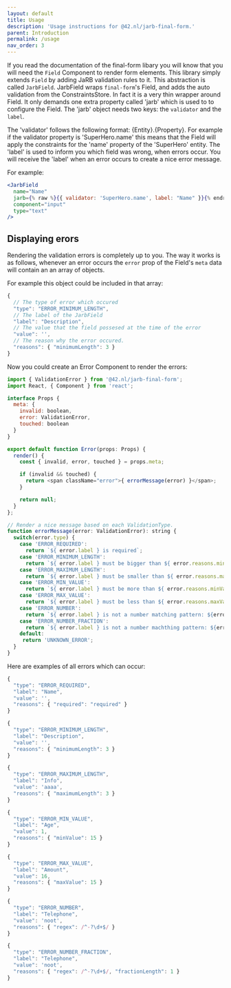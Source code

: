 ```yaml
---
layout: default
title: Usage
description: 'Usage instructions for @42.nl/jarb-final-form.'
parent: Introduction
permalink: /usage
nav_order: 3
---
```


If you read the documentation of the final-form libary you will know that you will need the `Field` Component to render form elements. This library simply extends `Field` by adding JaRB validation rules to it. This abstraction is called `JarbField`. JarbField wraps `final-form`'s Field, and adds the auto validation from the ConstraintsStore. In fact it is a very thin wrapper around Field. It only demands one extra property called 'jarb' which is used to to configure the Field. The 'jarb' object needs two keys: the `validator` and the `label`. 

The 'validator' follows the following format: {Entity}.{Property}. For example if the validator property is 'SuperHero.name' this means that the Field will apply the constraints for the 'name' property of the 'SuperHero' entity. The 'label' is used to inform you which field was wrong, when errors occur. You will receive the 'label' when an error occurs to create a nice error message.

For example:

```jsx
<JarbField 
  name="Name" 
  jarb={% raw %}{{ validator: 'SuperHero.name', label: "Name" }}{% endraw %}
  component="input" 
  type="text"
/>
```

## Displaying erors

Rendering the validation errors is completely up to you. The way it works is as follows, whenever an error occurs the `error` prop of the Field's `meta` data will contain an an array of objects.

For example this object could be included in that array:

```js
{
  // The type of error which occured
  "type": "ERROR_MINIMUM_LENGTH",
  // The label of the JarbField
  "label": "Description",
  // The value that the field possesed at the time of the error
  "value": '',
  // The reason why the error occured.
  "reasons": { "minimumLength": 3 }
}
``` 

Now you could create an Error Component to render the errors:

```js
import { ValidationError } from '@42.nl/jarb-final-form';
import React, { Component } from 'react';

interface Props {
  meta: {
    invalid: boolean,
    error: ValidationError,
    touched: boolean
  }
}

export default function Error(props: Props) {
  render() {
    const { invalid, error, touched } = props.meta;

    if (invalid && touched) {
      return <span className="error">{ errorMessage(error) }</span>;
    }

    return null;
  }
};

// Render a nice message based on each ValidationType.
function errorMessage(error: ValidationError): string {
  switch(error.type) {
    case 'ERROR_REQUIRED':
      return `${ error.label } is required`;
    case 'ERROR_MINIMUM_LENGTH':
      return `${ error.label } must be bigger than ${ error.reasons.minimumLength } characters`;
    case 'ERROR_MAXIMUM_LENGTH':
      return `${ error.label } must be smaller than ${ error.reasons.maximumLength } characters`;
    case 'ERROR_MIN_VALUE':
      return `${ error.label } must be more than ${ error.reasons.minValue }`;
    case 'ERROR_MAX_VALUE':
      return `${ error.label } must be less than ${ error.reasons.maxValue }`;
    case 'ERROR_NUMBER':
      return `${ error.label } is not a number matching pattern: ${error.reasons.regex}`;
    case 'ERROR_NUMBER_FRACTION':
      return `${ error.label } is not a number machthing pattern: ${error.reasons.regex}`;
    default:
     return 'UNKNOWN_ERROR';
  }
}
```

Here are examples of all errors which can occur:

```js
{
  "type": "ERROR_REQUIRED",
  "label": "Name",
  "value": '',
  "reasons": { "required": "required" }
}

{
  "type": "ERROR_MINIMUM_LENGTH",
  "label": "Description",
  "value": '',
  "reasons": { "minimumLength": 3 }
}

{
  "type": "ERROR_MAXIMUM_LENGTH",
  "label": "Info",
  "value": 'aaaa',
  "reasons": { "maximumLength": 3 }
}

{
  "type": "ERROR_MIN_VALUE",
  "label": "Age",
  "value": 1,
  "reasons": { "minValue": 15 }
}

{
  "type": "ERROR_MAX_VALUE",
  "label": "Amount",
  "value": 16,
  "reasons": { "maxValue": 15 }
}

{
  "type": "ERROR_NUMBER",
  "label": "Telephone",
  "value": 'noot',
  "reasons": { "regex": /^-?\d+$/ }
}

{
  "type": "ERROR_NUMBER_FRACTION",
  "label": "Telephone",
  "value": 'noot',
  "reasons": { "regex": /^-?\d+$/, "fractionLength": 1 }
}
```
